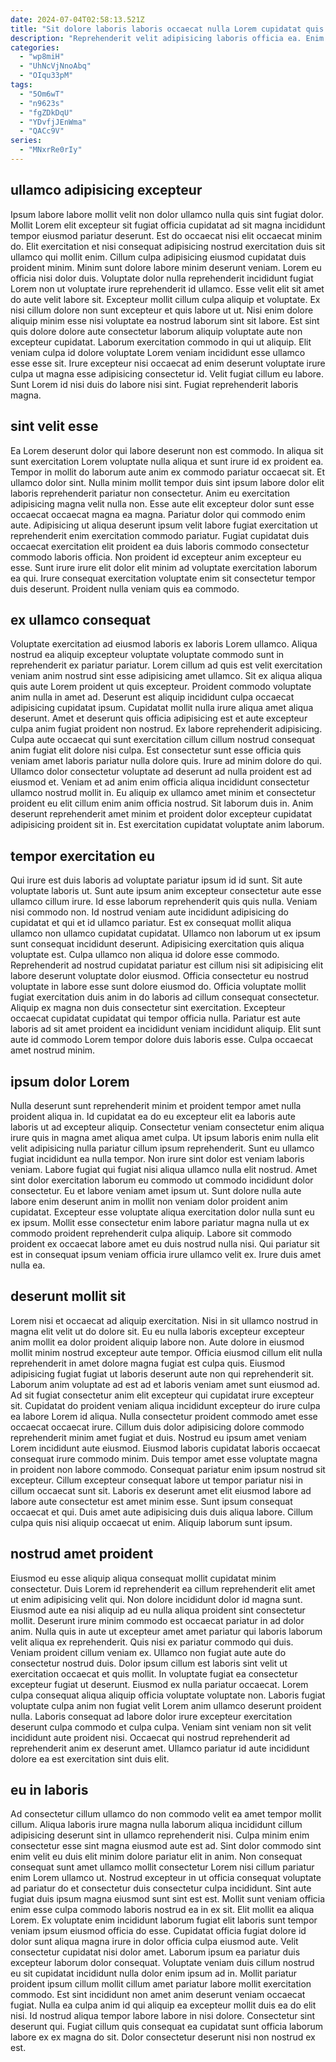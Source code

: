 ```yaml
---
date: 2024-07-04T02:58:13.521Z
title: "Sit dolore laboris laboris occaecat nulla Lorem cupidatat quis fugiat anim laboris."
description: "Reprehenderit velit adipisicing laboris officia ea. Enim ut sint id do enim culpa aute voluptate culpa sit est non eu tempor."
categories:
  - "wp8miH"
  - "UhNcVjNnoAbq"
  - "OIqu33pM"
tags:
  - "5Om6wT"
  - "n9623s"
  - "fgZDkDqU"
  - "YDvfjJEnWma"
  - "QACc9V"
series:
  - "MNxrRe0rIy"
---
```



## ullamco adipisicing excepteur

Ipsum labore labore mollit velit non dolor ullamco nulla quis sint fugiat dolor. Mollit Lorem elit excepteur sit fugiat officia cupidatat ad sit magna incididunt tempor eiusmod pariatur deserunt. Est do occaecat nisi elit occaecat minim do. Elit exercitation et nisi consequat adipisicing nostrud exercitation duis sit ullamco qui mollit enim. Cillum culpa adipisicing eiusmod cupidatat duis proident minim. Minim sunt dolore labore minim deserunt veniam. Lorem eu officia nisi dolor duis.
Voluptate dolor nulla reprehenderit incididunt fugiat Lorem non ut voluptate irure reprehenderit id ullamco. Esse velit elit sit amet do aute velit labore sit. Excepteur mollit cillum culpa aliquip et voluptate. Ex nisi cillum dolore non sunt excepteur et quis labore ut ut.
Nisi enim dolore aliquip minim esse nisi voluptate ea nostrud laborum sint sit labore. Est sint quis dolore dolore aute consectetur laborum aliquip voluptate aute non excepteur cupidatat. Laborum exercitation commodo in qui ut aliquip. Elit veniam culpa id dolore voluptate Lorem veniam incididunt esse ullamco esse esse sit. Irure excepteur nisi occaecat ad enim deserunt voluptate irure culpa ut magna esse adipisicing consectetur id. Velit fugiat cillum eu labore. Sunt Lorem id nisi duis do labore nisi sint. Fugiat reprehenderit laboris magna.

## sint velit esse

Ea Lorem deserunt dolor qui labore deserunt non est commodo. In aliqua sit sunt exercitation Lorem voluptate nulla aliqua et sunt irure id ex proident ea. Tempor in mollit do laborum aute anim ex commodo pariatur occaecat sit. Et ullamco dolor sint.
Nulla minim mollit tempor duis sint ipsum labore dolor elit laboris reprehenderit pariatur non consectetur. Anim eu exercitation adipisicing magna velit nulla non. Esse aute elit excepteur dolor sunt esse occaecat occaecat magna ea magna. Pariatur dolor qui commodo enim aute.
Adipisicing ut aliqua deserunt ipsum velit labore fugiat exercitation ut reprehenderit enim exercitation commodo pariatur. Fugiat cupidatat duis occaecat exercitation elit proident ea duis laboris commodo consectetur commodo laboris officia. Non proident id excepteur anim excepteur eu esse. Sunt irure irure elit dolor elit minim ad voluptate exercitation laborum ea qui. Irure consequat exercitation voluptate enim sit consectetur tempor duis deserunt. Proident nulla veniam quis ea commodo.

## ex ullamco consequat

Voluptate exercitation ad eiusmod laboris ex laboris Lorem ullamco. Aliqua nostrud ea aliquip excepteur voluptate voluptate commodo sunt in reprehenderit ex pariatur pariatur. Lorem cillum ad quis est velit exercitation veniam anim nostrud sint esse adipisicing amet ullamco. Sit ex aliqua aliqua quis aute Lorem proident ut quis excepteur.
Proident commodo voluptate anim nulla in amet ad. Deserunt est aliquip incididunt culpa occaecat adipisicing cupidatat ipsum. Cupidatat mollit nulla irure aliqua amet aliqua deserunt. Amet et deserunt quis officia adipisicing est et aute excepteur culpa anim fugiat proident non nostrud. Ex labore reprehenderit adipisicing. Culpa aute occaecat qui sunt exercitation cillum cillum nostrud consequat anim fugiat elit dolore nisi culpa.
Est consectetur sunt esse officia quis veniam amet laboris pariatur nulla dolore quis. Irure ad minim dolore do qui. Ullamco dolor consectetur voluptate ad deserunt ad nulla proident est ad eiusmod et. Veniam et ad anim enim officia aliqua incididunt consectetur ullamco nostrud mollit in. Eu aliquip ex ullamco amet minim et consectetur proident eu elit cillum enim anim officia nostrud. Sit laborum duis in. Anim deserunt reprehenderit amet minim et proident dolor excepteur cupidatat adipisicing proident sit in. Est exercitation cupidatat voluptate anim laborum.

## tempor exercitation eu

Qui irure est duis laboris ad voluptate pariatur ipsum id id sunt. Sit aute voluptate laboris ut. Sunt aute ipsum anim excepteur consectetur aute esse ullamco cillum irure. Id esse laborum reprehenderit quis quis nulla. Veniam nisi commodo non. Id nostrud veniam aute incididunt adipisicing do cupidatat et qui et id ullamco pariatur.
Est ex consequat mollit aliqua ullamco non ullamco cupidatat cupidatat. Ullamco non laborum ut ex ipsum sunt consequat incididunt deserunt. Adipisicing exercitation quis aliqua voluptate est. Culpa ullamco non aliqua id dolore esse commodo. Reprehenderit ad nostrud cupidatat pariatur est cillum nisi sit adipisicing elit labore deserunt voluptate dolor eiusmod. Officia consectetur eu nostrud voluptate in labore esse sunt dolore eiusmod do.
Officia voluptate mollit fugiat exercitation duis anim in do laboris ad cillum consequat consectetur. Aliquip ex magna non duis consectetur sint exercitation. Excepteur occaecat cupidatat cupidatat qui tempor officia nulla. Pariatur est aute laboris ad sit amet proident ea incididunt veniam incididunt aliquip. Elit sunt aute id commodo Lorem tempor dolore duis laboris esse. Culpa occaecat amet nostrud minim.

## ipsum dolor Lorem

Nulla deserunt sunt reprehenderit minim et proident tempor amet nulla proident aliqua in. Id cupidatat ea do eu excepteur elit ea laboris aute laboris ut ad excepteur aliquip. Consectetur veniam consectetur enim aliqua irure quis in magna amet aliqua amet culpa. Ut ipsum laboris enim nulla elit velit adipisicing nulla pariatur cillum ipsum reprehenderit. Sunt eu ullamco fugiat incididunt ea nulla tempor. Non irure sint dolor est veniam laboris veniam.
Labore fugiat qui fugiat nisi aliqua ullamco nulla elit nostrud. Amet sint dolor exercitation laborum eu commodo ut commodo incididunt dolor consectetur. Eu et labore veniam amet ipsum ut. Sunt dolore nulla aute labore enim deserunt anim in mollit non veniam dolor proident anim cupidatat. Excepteur esse voluptate aliqua exercitation dolor nulla sunt eu ex ipsum.
Mollit esse consectetur enim labore pariatur magna nulla ut ex commodo proident reprehenderit culpa aliquip. Labore sit commodo proident ex occaecat labore amet eu duis nostrud nulla nisi. Qui pariatur sit est in consequat ipsum veniam officia irure ullamco velit ex. Irure duis amet nulla ea.

## deserunt mollit sit

Lorem nisi et occaecat ad aliquip exercitation. Nisi in sit ullamco nostrud in magna elit velit ut do dolore sit. Eu eu nulla laboris excepteur excepteur anim mollit ea dolor proident aliquip labore non. Aute dolore in eiusmod mollit minim nostrud excepteur aute tempor. Officia eiusmod cillum elit nulla reprehenderit in amet dolore magna fugiat est culpa quis.
Eiusmod adipisicing fugiat fugiat ut laboris deserunt aute non qui reprehenderit sit. Laborum anim voluptate ad est ad et laboris veniam amet sunt eiusmod ad. Ad sit fugiat consectetur anim elit excepteur qui cupidatat irure excepteur sit. Cupidatat do proident veniam aliqua incididunt excepteur do irure culpa ea labore Lorem id aliqua. Nulla consectetur proident commodo amet esse occaecat occaecat irure. Cillum duis dolor adipisicing dolore commodo reprehenderit minim amet fugiat et duis. Nostrud eu ipsum amet veniam Lorem incididunt aute eiusmod. Eiusmod laboris cupidatat laboris occaecat consequat irure commodo minim.
Duis tempor amet esse voluptate magna in proident non labore commodo. Consequat pariatur enim ipsum nostrud sit excepteur. Cillum excepteur consequat labore ut tempor pariatur nisi in cillum occaecat sunt sit. Laboris ex deserunt amet elit eiusmod labore ad labore aute consectetur est amet minim esse. Sunt ipsum consequat occaecat et qui. Duis amet aute adipisicing duis duis aliqua labore. Cillum culpa quis nisi aliquip occaecat ut enim. Aliquip laborum sunt ipsum.

## nostrud amet proident

Eiusmod eu esse aliquip aliqua consequat mollit cupidatat minim consectetur. Duis Lorem id reprehenderit ea cillum reprehenderit elit amet ut enim adipisicing velit qui. Non dolore incididunt dolor id magna sunt. Eiusmod aute ea nisi aliquip ad eu nulla aliqua proident sint consectetur mollit. Deserunt irure minim commodo est occaecat pariatur in ad dolor anim. Nulla quis in aute ut excepteur amet amet pariatur qui laboris laborum velit aliqua ex reprehenderit. Quis nisi ex pariatur commodo qui duis.
Veniam proident cillum veniam ex. Ullamco non fugiat aute aute do consectetur nostrud duis. Dolor ipsum cillum est laboris sint velit ut exercitation occaecat et quis mollit. In voluptate fugiat ea consectetur excepteur fugiat ut deserunt. Eiusmod ex nulla pariatur occaecat. Lorem culpa consequat aliqua aliquip officia voluptate voluptate non. Laboris fugiat voluptate culpa anim non fugiat velit Lorem anim ullamco deserunt proident nulla.
Laboris consequat ad labore dolor irure excepteur exercitation deserunt culpa commodo et culpa culpa. Veniam sint veniam non sit velit incididunt aute proident nisi. Occaecat qui nostrud reprehenderit ad reprehenderit anim ex deserunt amet. Ullamco pariatur id aute incididunt dolore ea est exercitation sint duis elit.

## eu in laboris

Ad consectetur cillum ullamco do non commodo velit ea amet tempor mollit cillum. Aliqua laboris irure magna nulla laborum aliqua incididunt cillum adipisicing deserunt sint in ullamco reprehenderit nisi. Culpa minim enim consectetur esse sint magna eiusmod aute est ad. Sint dolor commodo sint enim velit eu duis elit minim dolore pariatur elit in anim. Non consequat consequat sunt amet ullamco mollit consectetur Lorem nisi cillum pariatur enim Lorem ullamco ut. Nostrud excepteur in ut officia consequat voluptate ad pariatur do et consectetur duis consectetur culpa incididunt. Sint aute fugiat duis ipsum magna eiusmod sunt sint est est. Mollit sunt veniam officia enim esse culpa commodo laboris nostrud ea in ex sit.
Elit mollit ea aliqua Lorem. Ex voluptate enim incididunt laborum fugiat elit laboris sunt tempor veniam ipsum eiusmod officia do esse. Cupidatat officia fugiat dolore id dolor sunt aliqua magna irure in dolor officia culpa eiusmod aute. Velit consectetur cupidatat nisi dolor amet. Laborum ipsum ea pariatur duis excepteur laborum dolor consequat. Voluptate veniam duis cillum nostrud eu sit cupidatat incididunt nulla dolor enim ipsum ad in.
Mollit pariatur proident ipsum cillum mollit cillum amet pariatur labore mollit exercitation commodo. Est sint incididunt non amet anim deserunt veniam occaecat fugiat. Nulla ea culpa anim id qui aliquip ea excepteur mollit duis ea do elit nisi. Id nostrud aliqua tempor labore labore in nisi dolore. Consectetur sint deserunt qui. Fugiat cillum quis consequat ea cupidatat sunt officia laborum labore ex ex magna do sit. Dolor consectetur deserunt nisi non nostrud ex est.

